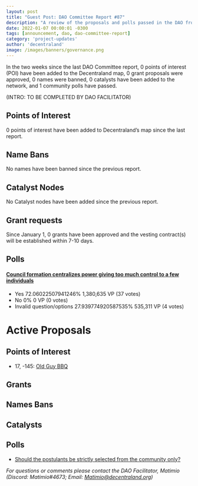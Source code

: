 ```yaml
---
layout: post
title: "Guest Post: DAO Committee Report #87"
description: "A review of the proposals and polls passed in the DAO from January 1 through January 15".
date: 2022-01-07 00:00:01 -0300
tags: [announcement, dao, dao-committee-report]
category: 'project-updates'
author: 'decentraland'
image: /images/banners/governance.png
---
```


In the two weeks since the last DAO Committee report, 0 points of interest (POI) have been added to the Decentraland map, 0 grant proposals were approved, 0 names were banned, 0 catalysts have been added to the network, and 1 community polls have passed.

(INTRO: TO BE COMPLETED BY DAO FACILITATOR)

## Points of Interest
0 points of interest have been added to Decentraland’s map since the last report.


## Name Bans

No names have been banned since the previous report.

## Catalyst Nodes
No Catalyst nodes have been added since the previous report.


## Grant requests
Since January 1, 0 grants have been approved and the vesting contract(s) will be established within 7-10 days.


## Polls

#### [Council formation centralizes power giving too much control to a few individuals](https://governance.decentraland.org/proposal/?id=1d145efc-06f8-4469-8d64-af06ffbb6d52)

* Yes  72.06022507941246% 1,380,635 VP (37 votes)
* No 0% 0 VP (0 votes)
* Invalid question/options 27.939774920587535% 535,311 VP (4 votes)



# Active Proposals

## Points of Interest

* 17, -145: [Old Guy BBQ](https://governance.decentraland.org/proposal/?id=29dd1c00-4dd3-4da8-b5cc-12324168e685)

## Grants


## Names Bans


## Catalysts


## Polls

* [Should the postulants be strictly selected from the community only?](https://governance.decentraland.org/proposal/?id=64269bd6-8387-4e61-913d-2c3730a02dd2)

*For questions or comments please contact the DAO Facilitator, Matimio (Discord: Matimio#4673; Email: [Matimio@decentraland.org](mailto:Matimio@decentraland.org))*